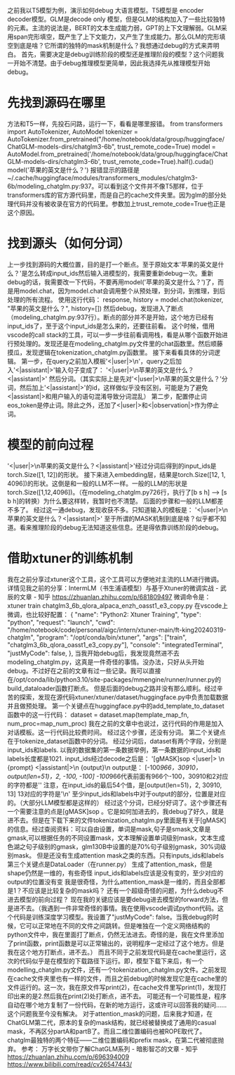 之前我以T5模型为例，演示如何debug 大语言模型。T5模型是 encoder decoder模型。GLM是decode only 模型，但是GLM的结构加入了一些比较独特的元素。主流的说法是，BERT的文本生成能力弱，GPT的上下文理解弱。GLM采用span完形填空，既产生了上下文能力，又产生了生成能力。那么GLM的完形填空到底是啥？它所谓的独特的mask机制是什么？我想通过debug的方式来弄明白。
首先，需要决定是debug训练阶段的模型还是推理阶段的模型？这个问题我一开始不清楚。由于debug推理模型更简单，因此我选择先从推理模型开始debug。
# 先找到源码在哪里
方法和T5一样，先投石问路，运行一下，看看是哪里报错。
from transformers import AutoTokenizer, AutoModel
tokenizer = AutoTokenizer.from_pretrained("/home/notebook/data/group/huggingface/ChatGLM-models-dirs/chatglm3-6b", trust_remote_code=True)
model  = AutoModel.from_pretrained('/home/notebook/data/group/huggingface/ChatGLM-models-dirs/chatglm3-6b', trust_remote_code=True).half().cuda()
model('苹果的英文是什么？')
报错显示的路径是~/.cache/huggingface/modules/transformers_modules/chatglm3-6b/modeling_chatglm.py:937。可以看到这个文件并不像T5那样，位于transformers库的官方源代码里，而是自己的cache文件夹里。因为glm的部分处理代码并没有被收录在官方的代码里。参数加上trust_remote_code=True也正是这个原因。
# 找到源头（如何分词）
上一步找到源码的大概位置，目的是打一个断点。至于原始文本'苹果的英文是什么？'是怎么转成input_ids然后输入进模型的，我需要重新debug一次。重新debug的话，我需要改一下代码，不要再用model('苹果的英文是什么？')了，而是用model.chat，因为model.chat会调用整个从预处理，到分词，到推理，到后处理的所有流程。
使用这行代码：
response, history = model.chat(tokenizer, "苹果的英文是什么？", history=[])
然后debug，发现进入了断点（modeling_chatglm.py:937行）。断点的部分并不是开始，这个地方已经有input_ids了，至于这个input_ids是怎么来的，还要往前看。
这个时候，借用vscode的call stack的工具，可以一步一步往前看调用栈，看是从哪个函数开始进行预处理的。发现还是在modeling_chatglm.py文件里的chat函数里。然后顺藤摸瓜，发现逻辑在tokenization_chatglm.py函数里。
接下来看看具体的分词逻辑。
第一步，在query之前加入模板'<|user|>\n'，query之后加入'<|assistant|>'输入句子变成了：
'<|user|>\n苹果的英文是什么？<|assistant|>'
然后分词。（其实实际上是先对'<|user|>\n苹果的英文是什么？'分词，然后加上'<|assistant|>'的id，这样做似乎没有区别，可能是为了避免<|assistant|>和用户输入的语句混淆导致分词混乱）
第二步，配置停止词
eos_token是停止词。除此之外，还加了<|user|>和<|observation|>作为停止词。
# 模型的前向过程
'<|user|>\n苹果的英文是什么？<|assistant|>'经过分词后得到的input_ids是torch.Size([1, 12])的形状。
接下来进入embedding层，结果是torch.Size([12, 1, 4096])的形状。这倒是和一般的LLM不一样。一般的LLM的形状是torch.Size([1,12,4096])。（在modeling_chatglm.py726行，执行了[b s h] --> [s b h]的转换）为什么要这样转，我暂时也不清楚。
后面的步骤和一般的LLM都差不多了。
经过这一通debug，发现收获不多。只知道输入的模板是：
'<|user|>\n苹果的英文是什么？<|assistant|>'
至于所谓的MASK机制到底是啥？似乎都不知道。看来推理阶段的debug无法知道这些信息。还是得依靠训练阶段的debug。
# 借助xtuner的训练机制
我在之前分享过xtuner这个工具，这个工具可以方便地对主流的LLM进行微调。详情见我之前的分享：IntermLM（书生浦语模型）与基于Xtuner的微调实战 - 武辰的文章 - 知乎 https://zhuanlan.zhihu.com/p/681809497
微调命令是：xtuner train chatglm3_6b_qlora_alpaca_enzh_oasst1_e3_copy.py 
在vscode上微调，也比较好配置：
{
    "name": "Python2: Xtuner Training",
    "type": "python",
    "request": "launch",
    "cwd": "/home/notebook/code/personal/aigc/intern/xtuner-main/ft-king20240319-chatglm",
    "program": "/opt/conda/bin/xtuner",
    "args": ["train", "chatglm3_6b_qlora_oasst1_e3_copy.py"],
    "console": "integratedTerminal",
    "justMyCode": false,
},
当我开始debug后，我发现竟然进不去modeling_chatglm.py，这真是一件奇怪的事情。没办法，只好从头开始debug。不过好在之前的文章有过一些记录。我可以直接在/opt/conda/lib/python3.10/site-packages/mmengine/runner/runner.py的build_dataloader函数打断点。
但是后面的debug之路并没有那么顺利。经过辛苦的探索，发现在源代码xtuner/xtuner/dataset/huggingface.py中负责加载数据并且做预处理。
第一个关键点在huggingface.py中的add_template_to_dataset
函数中的这一行代码：
dataset = dataset.map(template_map_fn, num_proc=map_num_proc)
我在之前的文章中也说过，这行代码的作用是加入对话模板。这一行代码比较费时间。
经过这个步骤，还没有分词。
第二个关键点在于tokenize_dataset函数中的分词。
经过分词后，dataset有两个字段，分别是input_ids和labels.
以我的数据集的第一条数据举例，第一条数据的input_ids和labels长度都是1021.
input_ids经过decode之后是：
'[gMASK]sop <|user|> \n {prompt} <|assistant|>\n {output}\n
output是：
[-100*966，30910，output(len=51)，2, -100, -100]
-100*966代表前面有966个-100，30910和2对应的字符都是''
注意，在input_ids的最后54个值，是[output(len=51)，2, 30910, 13]
13对应的字符是'\n'
至少input_ids和labels中对于output的部分，位置是对应的。（大部分LLM模型都是这样的）
经过这个分词，已经分好词了。这个步骤还有一个需要注意的点是[gMASK]sop 。它是如何加进去的，我debug了好久，就是进不去。但是在下载下来的文件tokenization_chatglm.py里面是有关于[gMASK]的信息。经过查阅资料：可以自由设置，单词是mask,句子是smask,文章是gmask,可以根据任务的不同设置mask，文本理解设置单词级别mask，文本生成色湖之句子级别的gmask，glm130B中设置的是70%句子级别gmask，30%词级别mask。
但是还没有生成attention mask之类的东西。只有inputs_ids和labels
第三个关键点是DataLoader（在runner.py）
生成了attention_mask，但是shape仍然是一维的，有些奇怪
input_ids和labels应该是没有变的，至少对应的output的位置没有变
我是很奇怪，为什么attention_mask是一维的，而且全部都是1？不应该是比较复杂的mask吗？
还有一个超级奇怪的问题，为什么debug不进去模型的前向过程？
现在我的关键应该是要debug进去模型的forward方法，但是进不去。（我遇到一件非常奇怪的事情。我在使用vscode调试python代码。这个代码是训练深度学习模型。我设置了"justMyCode": false。当我debug的时候，它可以正常地在不同的文件之间跳转。但是唯独在一个定义网络结构的python文件中，我在里面打了断点，仍然无法进去。奇怪的是，我在文件里添加了print函数，print函数是可以正常输出的，说明程序一定经过了这个地方。但是我在这个地方打断点，进不去。）
而且不同于之前发现代码是在cache里运行，这次的代码似乎是在模型的下载路径下运行。即，模型下载下来后，有一个modelling_chatglm.py文件，还有一个tokenization_chatglm.py文件。之前发现在cache文件夹里也有一样的文件，而且之前debug的时候发现它是在cache里的文件运行的。这一次，我在原文件写print(2)，在cache文件里写print(1)，发现打印出来的是2.然后我在print(2)处打断点，进不去。
可能还有一个可能性是，程序自动在哪个地方复制了一份代码，在新的地方运行，这或许可以回答我的疑问……
这个问题我至今没有解决。
对于attention_mask的问题，后来我才知道，在ChatGLM第二代，原本的复杂的mask结构，就已经被替换成了通用的casual mask，不再区分partA和partB了。而且二维位置编码也被ROPE取代了。
chatglm最独特的两个特征——二维位置编码和prefix mask，在第二代被彻底抛弃。
参考：
万字长文带你了解ChatGLM系列 - 暗影智芯的文章 - 知乎
https://zhuanlan.zhihu.com/p/696394009
https://www.bilibili.com/read/cv26547443/
